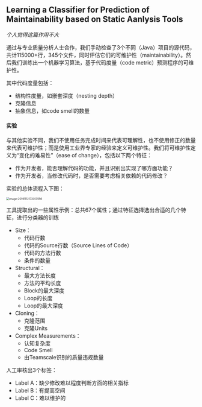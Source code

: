 ## Learning a Classifier for Prediction of Maintainability based on Static Aanlysis Tools

*个人觉得这篇作用不大*

通过与专业质量分析人士合作，我们手动检查了3个不同（Java）项目的源代码，共计115000+行，345个文件，同时评估它们的可维护性（maintainability）。然后我们训练出一个机器学习算法，基于代码度量（code metric）预测程序的可维护性。

其中代码度量包括：

- 结构性度量，如嵌套深度（nesting depth）
- 克隆信息
- 抽象信息，如code smell的数量

#### 实验

与其他实验不同，我们不使用任务完成时间来代表可理解性，也不使用修正的数量来代表可维护性；而是使用工业界专家的经验来定义可维护性。我们将可维护性定义为“变化的难易性”（ease of change），包括以下两个特征：

- 作为开发者，能否理解代码的功能，并且识别出实现了哪方面功能？
- 作为开发者，当修改代码时，是否需要考虑相关依赖的代码修改？

实验的总体流程入下图：

<img src="D:\ISELAB\毕设\学习模块\论文\Classify_false_positive\阅读记录\相关图片\image-20191112172013556.png" alt="image-20191112172013556" style="zoom:50%;" />

工具提取出的一些属性示例：总共67个属性；通过特征选择选出合适的几个特征，进行分类器的训练

- Size：
  - 代码行数
  - 代码的Source行数（Source Lines of Code）
  - 代码的方法行数
  - 条件的数量
- Structural：
  - 最大方法长度
  - 方法的平均长度
  - Block的最大深度
  - Loop的长度
  - Loop的最大深度
- Cloning：
  - 克隆范围
  - 克隆Units
- Complex Measurements：
  - 认知复杂度
  - Code Smell
  - 由Teamscale识别的质量违规数量

人工审核出3个标签：

- Label A：缺少修改难以程度判断方面的相关指标
- Label B：有提高空间
- Label C：难以维护的































